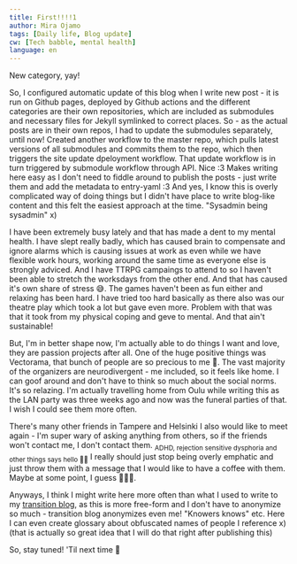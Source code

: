 ```yaml
---
title: First!!!!1
author: Mira Ojamo
tags: [Daily life, Blog update]
cw: [Tech babble, mental health]
language: en
---
```

New category,  yay!

So, I configured automatic update of this blog when I write new post - it is run on Github pages, deployed by Github actions and the different categories are
their own repositories, which are included as submodules and necessary files for Jekyll symlinked to correct places. So - as the actual posts are in their own
repos, I had to update the submodules separately, until now! Created another workflow to the master repo, which pulls latest versions of all submodules and
commits them to the repo, which then triggers the site update dpeloyment workflow. That update workflow is in turn triggered by submodule workflow through API.
Nice :3 Makes writing here easy as I don't need to fiddle around to publish the posts - just write them and add the metadata to entry-yaml :3 And yes, I know
this is overly complicated way of doing things but I didn't have place to write blog-like content and this felt the easiest approach at the time. "Sysadmin
being sysadmin" x)

I have been extremely busy lately and that has made a dent to my mental health. I have slept really badly, which has caused brain to compensate and ignore alarms
which is causing issues at work as even while we have flexible work hours, working around the same time as everyone else is strongly adviced. And I have TTRPG
campaings to attend to so I haven't been able to stretch the worksdays from the other end. And that has caused it's own share of stress 😅. The games haven't
been as fun either and relaxing has been hard. I have tried too hard basically as there also was our theatre play which took a lot but gave even more. Problem
with that was that it took from my physical coping and geve to mental. And that ain't sustainable!

But, I'm in better shape now, I'm actually able to do things I want and love, they are passion projects after all. One of the huge positive things was Vectorama,
that bunch of people are so precious to me 💜. The vast majority of the organizers are neurodivergent - me included, so it feels like home. I can goof around
and don't have to think so much about the social norms. It's so relazing. I'm actually travelling home from Oulu while writing this as the LAN party was three
weeks ago and now was the funeral parties of that. I wish I could see them more often.

There's many other friends in Tampere and Helsinki I also would like to meet again - I'm super wary of asking anything from others, so if the friends won't
contact me, I don't contact them. <sub>ADHD, rejection sensitive dysphoria and other things says hello 👋🏻</sub> I really should just stop being overly
emphatic and just throw them with a message that I would like to have a coffee with them. Maybe at some point, I guess 🤷🏻‍♀️.

Anyways, I think I might write here more often than what I used to write to my [transition blog](https://transwoman-voyage.blogspot.com), as this is more
free-form and I don't have to anonymize so much - transition blog anonymizes even me! "Knowers knows" etc. Here I can even create glossary about obfuscated
names of people I reference x) (that is actually so great idea that I will do that right after publishing this)

So, stay tuned! 'Til next time 💜